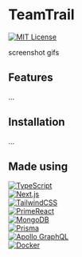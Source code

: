 # TeamTrail

[![MIT License](https://img.shields.io/badge/License-MIT-blue.svg?style=flat-square)](./LICENSE)

screenshot gifs

## Features

...

## Installation

...

## Made using

<!--- https://github.com/Ileriayo/markdown-badges --->

[![TypeScript](https://img.shields.io/badge/typescript-%23007ACC.svg?style=for-the-badge&logo=typescript&logoColor=white)](https://www.typescriptlang.org)</br>
[![Next.js](https://img.shields.io/badge/Next.js-black?style=for-the-badge&logo=next.js&logoColor=white)](https://nextjs.org)</br>
[![TailwindCSS](https://img.shields.io/badge/tailwindcss-%2338B2AC.svg?style=for-the-badge&logo=tailwind-css&logoColor=white)](https://tailwindcss.com/)</br>
[![PrimeReact](https://img.shields.io/badge/primereact-07c4e8.svg?style=for-the-badge&logoColor=white)](https://primereact.org)</br>
[![MongoDB](https://img.shields.io/badge/MongoDB-%234ea94b.svg?style=for-the-badge&logo=mongodb&logoColor=white)](https://www.mongodb.com/)</br>
[![Prisma](https://img.shields.io/badge/Prisma-3982CE?style=for-the-badge&logo=Prisma&logoColor=white)](https://www.prisma.io)</br>
[![Apollo GraphQL](https://img.shields.io/badge/-ApolloGraphQL-311C87?style=for-the-badge&logo=apollo-graphql)](https://www.apollographql.com)</br>
[![Docker](https://img.shields.io/badge/docker-%230db7ed.svg?style=for-the-badge&logo=docker&logoColor=white)](https://www.docker.com)
